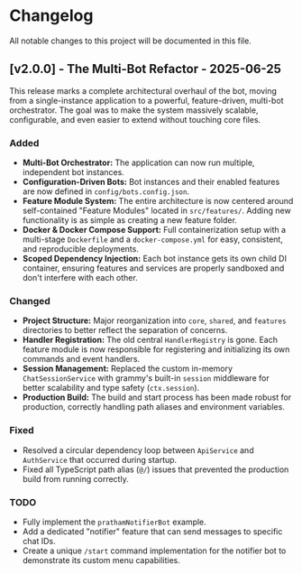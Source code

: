 # Changelog

All notable changes to this project will be documented in this file.

## [v2.0.0] - The Multi-Bot Refactor - 2025-06-25

This release marks a complete architectural overhaul of the bot, moving from a single-instance application to a powerful, feature-driven, multi-bot orchestrator. The goal was to make the system massively scalable, configurable, and even easier to extend without touching core files.

###  Added
- **Multi-Bot Orchestrator:** The application can now run multiple, independent bot instances.
- **Configuration-Driven Bots:** Bot instances and their enabled features are now defined in `config/bots.config.json`.
- **Feature Module System:** The entire architecture is now centered around self-contained "Feature Modules" located in `src/features/`. Adding new functionality is as simple as creating a new feature folder.
- **Docker & Docker Compose Support:** Full containerization setup with a multi-stage `Dockerfile` and a `docker-compose.yml` for easy, consistent, and reproducible deployments.
- **Scoped Dependency Injection:** Each bot instance gets its own child DI container, ensuring features and services are properly sandboxed and don't interfere with each other.

### Changed
- **Project Structure:** Major reorganization into `core`, `shared`, and `features` directories to better reflect the separation of concerns.
- **Handler Registration:** The old central `HandlerRegistry` is gone. Each feature module is now responsible for registering and initializing its own commands and event handlers.
- **Session Management:** Replaced the custom in-memory `ChatSessionService` with grammy's built-in `session` middleware for better scalability and type safety (`ctx.session`).
- **Production Build:** The build and start process has been made robust for production, correctly handling path aliases and environment variables.

### Fixed
- Resolved a circular dependency loop between `ApiService` and `AuthService` that occurred during startup.
- Fixed all TypeScript path alias (`@/`) issues that prevented the production build from running correctly.

### TODO
- Fully implement the `prathamNotifierBot` example.
- Add a dedicated "notifier" feature that can send messages to specific chat IDs.
- Create a unique `/start` command implementation for the notifier bot to demonstrate its custom menu capabilities.
